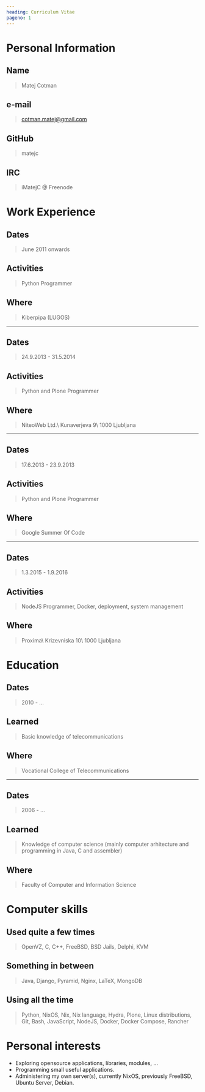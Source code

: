 ```yaml
---
heading: Curriculum Vitae
pageno: 1
---
```


# Personal Information

## Name
> Matej Cotman

## e-mail
> cotman.matej@gmail.com

## GitHub
> matejc

## IRC
> iMatejC @ Freenode


# Work Experience

## Dates
> June 2011 onwards

## Activities
> Python Programmer

## Where
> Kiberpipa (LUGOS)

---

## Dates
> 24.9.2013 - 31.5.2014

## Activities
> Python and Plone Programmer

## Where
> NiteoWeb Ltd.\\
> Kunaverjeva 9\\
> 1000 Ljubljana

---

## Dates
> 17.6.2013 - 23.9.2013

## Activities
> Python and Plone Programmer

## Where
> Google Summer Of Code

---

## Dates
> 1.3.2015 - 1.9.2016

## Activities
> NodeJS Programmer, Docker, deployment, system management

## Where
> Proxima\\
> Krizevniska 10\\
> 1000 Ljubljana


# Education

## Dates
> 2010 - ...

## Learned
> Basic knowledge of telecommunications

## Where
> Vocational College of Telecommunications

---

## Dates
> 2006 - ...

## Learned
> Knowledge of computer science (mainly computer arhitecture and programming in
Java, C and assembler)

## Where
> Faculty of Computer and Information Science


# Computer skills

## Used quite a few times
> OpenVZ, C, C++, FreeBSD, BSD Jails, Delphi, KVM

## Something in between
> Java, Django, Pyramid, Nginx, LaTeX, MongoDB

## Using all the time
> Python, NixOS, Nix, Nix language, Hydra, Plone,
Linux distributions, Git, Bash, JavaScript, NodeJS,
Docker, Docker Compose, Rancher


# Personal interests
- Exploring opensource applications, libraries, modules, ...
- Programming small useful applications.
- Administering my own server(s), currently NixOS, previously FreeBSD, Ubuntu Server, Debian.
